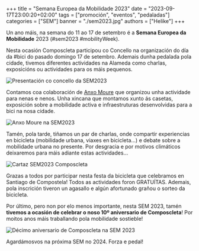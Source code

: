 +++
title = "Semana Europea da Mobilidade 2023"
date = "2023-09-17T23:00:20+02:00"
tags = ["promoción", "eventos", "pedaladas"]
categories = ["SEM"]
banner = "./sem2023.jpg"
authors = ["Helike"]
+++

Un ano máis, na semana do 11 ao 17 de setembro é a **Semana Europea da Mobilidade** 2023 (#sem2023 #mobilityWeek).

Nesta ocasión Composcleta participou co Concello na organización do día da #bici do pasado domingo 17 de setembro. Ademais dunha pedalada pola cidade, tivemos diferentes actividades na Alameda como charlas, exposicións ou actividades para os máis pequenos.

![Presentación co concello da SEM2023](./presentación-sem2023.jpg)

Contamos coa colaboración de [Anxo Moure](https://www.instagram.com/anxo_moure/) que organizou unha actividade para nenas e nenos. Unha xincana que montamos xunto ás casetas, exposición sobre a mobilidade activa e infraestruturas desenvolvidas para a bici na nosa cidade.

![Anxo Moure na SEM2023](sem2023.jpg)

Tamén, pola tarde, tiñamos un par de charlas, onde compartir experiencias en bicicleta (mobilidade urbana, viaxes en bicicleta...) e debate sobre a mobilidade urbana no presente. Por desgracia e por motivos climáticos deixaremos para máis adiante estas actividades...

![Cartaz SEM2023 Composcleta](./cartaz-sem2023.jpg)

Grazas a todos por participar  nesta festa da bicicleta que celebramos en Santiago de Compostela! Todos as actividades foron GRATUÍTAS. Ademais, pola inscrición tiveron un agasallo e algún afortunado grañou o sorteo da bicicleta.

Por último, pero non por elo menos importante, nesta SEM 2023, tamén **tivemos a ocasión de celebrar o noso 10º aniversario de Composcleta**! Por moitos anos máis traballando pola mobilidade sostieble!

![Décimo aniversario de Composcleta na SEM 2023](./cumpleanos-composcleta-sem2023.jpg)

Agardámosvos na próxima SEM no 2024. Forza e pedal!
